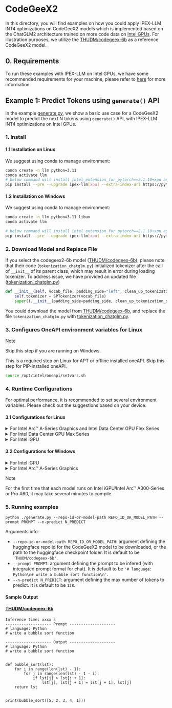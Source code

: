 # CodeGeeX2

In this directory, you will find examples on how you could apply IPEX-LLM INT4 optimizations on CodeGeeX2 models which is implemented based on the ChatGLM2 architecture trained on more code data on [Intel GPUs](../../../README.md). For illustration purposes, we utilize the [THUDM/codegeex-6b](https://huggingface.co/THUDM/codegeex2-6b) as a reference CodeGeeX2 model.

## 0. Requirements
To run these examples with IPEX-LLM on Intel GPUs, we have some recommended requirements for your machine, please refer to [here](../../../README.md#requirements) for more information.

## Example 1: Predict Tokens using `generate()` API
In the example [generate.py](./generate.py), we show a basic use case for a CodeGeeX2 model to predict the next N tokens using `generate()` API, with IPEX-LLM INT4 optimizations on Intel GPUs.

### 1. Install
#### 1.1 Installation on Linux
We suggest using conda to manage environment:
```bash
conda create -n llm python=3.11
conda activate llm
# below command will install intel_extension_for_pytorch==2.1.10+xpu as default
pip install --pre --upgrade ipex-llm[xpu] --extra-index-url https://pytorch-extension.intel.com/release-whl/stable/xpu/us/
```

#### 1.2 Installation on Windows
We suggest using conda to manage environment:
```bash
conda create -n llm python=3.11 libuv
conda activate llm

# below command will install intel_extension_for_pytorch==2.1.10+xpu as default
pip install --pre --upgrade ipex-llm[xpu] --extra-index-url https://pytorch-extension.intel.com/release-whl/stable/xpu/us/
```

### 2. Download Model and Replace File
If you select the codegeex2-6b model ([THUDM/codegeex-6b](https://huggingface.co/THUDM/codegeex2-6b)), please note that their code (`tokenization_chatglm.py`) initialized tokenizer after the call of `__init__` of its parent class, which may result in error during loading tokenizer. To address issue, we have provided an updated file ([tokenization_chatglm.py](./codegeex2-6b/tokenization_chatglm.py))

```python
def __init__(self, vocab_file, padding_side="left", clean_up_tokenization_spaces=False, **kwargs):
    self.tokenizer = SPTokenizer(vocab_file)
    super().__init__(padding_side=padding_side, clean_up_tokenization_spaces=clean_up_tokenization_spaces, **kwargs)
```

You could download the model from [THUDM/codegeex-6b](https://huggingface.co/THUDM/codegeex2-6b), and replace the file  `tokenization_chatglm.py` with [tokenization_chatglm.py](./codegeex2-6b/tokenization_chatglm.py).

### 3. Configures OneAPI environment variables for Linux

> [!NOTE]
> Skip this step if you are running on Windows.

This is a required step on Linux for APT or offline installed oneAPI. Skip this step for PIP-installed oneAPI.

```bash
source /opt/intel/oneapi/setvars.sh
```

### 4. Runtime Configurations
For optimal performance, it is recommended to set several environment variables. Please check out the suggestions based on your device.
#### 3.1 Configurations for Linux
<details>

<summary>For Intel Arc™ A-Series Graphics and Intel Data Center GPU Flex Series</summary>

```bash
export USE_XETLA=OFF
export SYCL_PI_LEVEL_ZERO_USE_IMMEDIATE_COMMANDLISTS=1
export SYCL_CACHE_PERSISTENT=1
```

</details>

<details>

<summary>For Intel Data Center GPU Max Series</summary>

```bash
export LD_PRELOAD=${LD_PRELOAD}:${CONDA_PREFIX}/lib/libtcmalloc.so
export SYCL_PI_LEVEL_ZERO_USE_IMMEDIATE_COMMANDLISTS=1
export SYCL_CACHE_PERSISTENT=1
export ENABLE_SDP_FUSION=1
```
> Note: Please note that `libtcmalloc.so` can be installed by `conda install -c conda-forge -y gperftools=2.10`.
</details>

<details>

<summary>For Intel iGPU</summary>

```bash
export SYCL_CACHE_PERSISTENT=1
export BIGDL_LLM_XMX_DISABLED=1
```

</details>

#### 3.2 Configurations for Windows
<details>

<summary>For Intel iGPU</summary>

```cmd
set SYCL_CACHE_PERSISTENT=1
set BIGDL_LLM_XMX_DISABLED=1
```

</details>

<details>

<summary>For Intel Arc™ A-Series Graphics</summary>

```cmd
set SYCL_CACHE_PERSISTENT=1
```

</details>

> [!NOTE]
> For the first time that each model runs on Intel iGPU/Intel Arc™ A300-Series or Pro A60, it may take several minutes to compile.

### 5. Running examples
```
python ./generate.py --repo-id-or-model-path REPO_ID_OR_MODEL_PATH --prompt PROMPT --n-predict N_PREDICT
```

Arguments info:
- `--repo-id-or-model-path REPO_ID_OR_MODEL_PATH`: argument defining the huggingface repo id for the CodeGeeX2 model to be downloaded, or the path to the huggingface checkpoint folder. It is default to be `'THUDM/codegeex-6b'`.
- `--prompt PROMPT`: argument defining the prompt to be infered (with integrated prompt format for chat). It is default to be `'# language: Python\n# write a bubble sort function\n'`.
- `--n-predict N_PREDICT`: argument defining the max number of tokens to predict. It is default to be `128`.

#### Sample Output
#### [THUDM/codegeex-6b](https://huggingface.co/THUDM/codegeex-6b)
```log
Inference time: xxxx s
-------------------- Prompt --------------------
# language: Python
# write a bubble sort function

-------------------- Output --------------------
# language: Python
# write a bubble sort function


def bubble_sort(lst):
    for i in range(len(lst) - 1):
        for j in range(len(lst) - 1 - i):
            if lst[j] > lst[j + 1]:
                lst[j], lst[j + 1] = lst[j + 1], lst[j]
    return lst


print(bubble_sort([5, 2, 3, 4, 1]))
```
